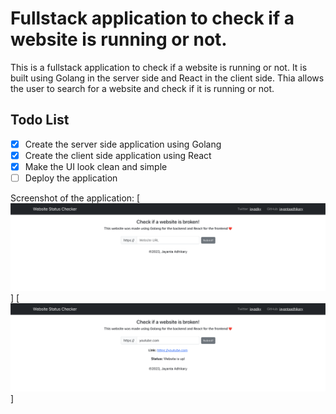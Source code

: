 # Fullstack application to check if a website is running or not.

This is a fullstack application to check if a website is running or not. It is built using Golang in the server side and React in the client side. Thia allows the user to search for a website and check if it is running or not.

## Todo List

- [x] Create the server side application using Golang
- [x] Create the client side application using React
- [x] Make the UI look clean and simple
- [ ] Deploy the application

Screenshot of the application:
[![BeforeCheck](screenshots/beforecheck.png)]
[![AfterCheck](screenshots/statuscheck.png)]
